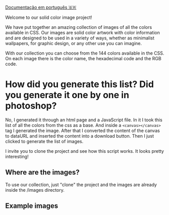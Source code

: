[Documentação em português 🇧🇷](README.pt.md)

Welcome to our solid color image project!

We have put together an amazing collection of images of all the colors available in CSS. Our images are solid color artwork with color information and are designed to be used in a variety of ways, whether as minimalist wallpapers, for graphic design, or any other use you can imagine.

With our collection you can choose from the 144 colors available in the CSS. On each image there is the color name, the hexadecimal code and the RGB code.

# How did you generate this list? Did you generate it one by one in photoshop?

No, I generated it through an html page and a JavaScript file. In it I took this list of all the colors from the css as a base. And inside a `<canvas></canvas>` tag I generated the image. After that I converted the content of the canvas to dataURL and inserted the content into a download button. Then I just clicked to generate the list of images.

I invite you to clone the project and see how this script works. It looks pretty interesting!

## Where are the images?

To use our collection, just "clone" the project and the images are already inside the /images directory.

## Example images